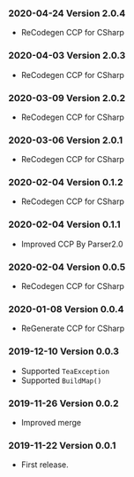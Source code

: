 ### 2020-04-24 Version 2.0.4
* ReCodegen CCP for CSharp

### 2020-04-03 Version 2.0.3
* ReCodegen CCP for CSharp

### 2020-03-09 Version 2.0.2
* ReCodegen CCP for CSharp

### 2020-03-06 Version 2.0.1
* ReCodegen CCP for CSharp

### 2020-02-04 Version 0.1.2
* ReCodegen CCP for CSharp

### 2020-02-04 Version 0.1.1
* Improved CCP By Parser2.0

### 2020-02-04 Version 0.0.5
* ReCodegen CCP for CSharp

### 2020-01-08 Version 0.0.4
* ReGenerate CCP for CSharp

### 2019-12-10 Version 0.0.3
* Supported `TeaException`
* Supported `BuildMap()`

### 2019-11-26 Version 0.0.2
* Improved merge

### 2019-11-22 Version 0.0.1
* First release.